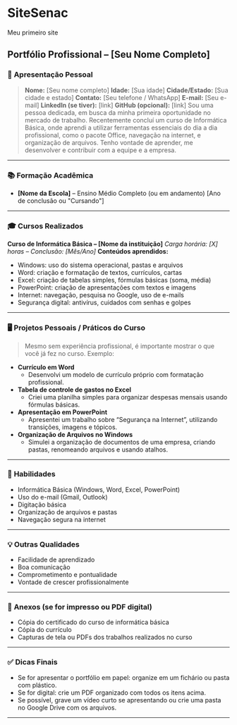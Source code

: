 # SiteSenac
Meu primeiro site

## **Portfólio Profissional – \[Seu Nome Completo]**
### 📄 **Apresentação Pessoal**
> **Nome:** \[Seu nome completo]
> **Idade:** \[Sua idade]
> **Cidade/Estado:** \[Sua cidade e estado]
> **Contato:** \[Seu telefone / WhatsApp]
> **E-mail:** \[Seu e-mail]
> **LinkedIn (se tiver):** \[link]
> **GitHub (opcional):** \[link]
Sou uma pessoa dedicada, em busca da minha primeira oportunidade no mercado de trabalho. Recentemente concluí um curso de Informática Básica, onde aprendi a utilizar ferramentas essenciais do dia a dia profissional, como o pacote Office, navegação na internet, e organização de arquivos. Tenho vontade de aprender, me desenvolver e contribuir com a equipe e a empresa.
---
### 📚 **Formação Acadêmica**
* **\[Nome da Escola]** – Ensino Médio Completo (ou em andamento)
  \[Ano de conclusão ou "Cursando"]
---
### 🎓 **Cursos Realizados**
**Curso de Informática Básica – \[Nome da instituição]**
*Carga horária: \[X] horas – Conclusão: \[Mês/Ano]*
**Conteúdos aprendidos:**
* Windows: uso do sistema operacional, pastas e arquivos
* Word: criação e formatação de textos, currículos, cartas
* Excel: criação de tabelas simples, fórmulas básicas (soma, média)
* PowerPoint: criação de apresentações com textos e imagens
* Internet: navegação, pesquisa no Google, uso de e-mails
* Segurança digital: antivírus, cuidados com senhas e golpes
---
### 🖥️ **Projetos Pessoais / Práticos do Curso**
> Mesmo sem experiência profissional, é importante mostrar o que você já fez no curso. Exemplo:
* **Currículo em Word**
  * Desenvolvi um modelo de currículo próprio com formatação profissional.
* **Tabela de controle de gastos no Excel**
  * Criei uma planilha simples para organizar despesas mensais usando fórmulas básicas.
* **Apresentação em PowerPoint**
  * Apresentei um trabalho sobre “Segurança na Internet”, utilizando transições, imagens e tópicos.
* **Organização de Arquivos no Windows**
  * Simulei a organização de documentos de uma empresa, criando pastas, renomeando arquivos e usando atalhos.
---
### 💼 **Habilidades**
* Informática Básica (Windows, Word, Excel, PowerPoint)
* Uso do e-mail (Gmail, Outlook)
* Digitação básica
* Organização de arquivos e pastas
* Navegação segura na internet
---
### 💡 **Outras Qualidades**
* Facilidade de aprendizado
* Boa comunicação
* Comprometimento e pontualidade
* Vontade de crescer profissionalmente
---
### 📎 **Anexos (se for impresso ou PDF digital)**
* Cópia do certificado do curso de informática básica
* Cópia do currículo
* Capturas de tela ou PDFs dos trabalhos realizados no curso
---
### ✅ Dicas Finais
* Se for apresentar o portfólio em papel: organize em um fichário ou pasta com plástico.
* Se for digital: crie um PDF organizado com todos os itens acima.
* Se possível, grave um vídeo curto se apresentando ou crie uma pasta no Google Drive com os arquivos.
---
